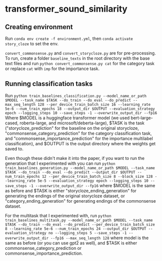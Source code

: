 # transformer_sound_similarity

## Creating environment
Run `conda env create -f environment.yml`, then `conda activate story_cloze` to set the env.

`convert_commonsense.py` and `convert_storycloze.py` are for pre-processing. To run, create a folder `baseline_texts` in the root directory with the base text files and run `python convert_commonsense.py cat` for the category task or replace `cat` with `imp` for the importance task.

## Running classification tasks
Run `python train_baselines_classification.py --model_name_or_path $MODEL --task_name $TASK --do_train --do_eval --do_predict --max_seq_length 128 --per_device_train_batch_size 16 --learning_rate 5e-6 --num_train_epochs 18 --output_dir $OUTPUT --evaluation_strategy epoch --logging_steps 10 --save_steps -1 --overwrite_output_dir --fp16`
Where $MODEL is a huggingface transformer model (we used bert-large-cased, roberta-large, and microsoft/deberta-large), $TASK is the task ("storycloze_prediction" for the baseline on the original storycloze, "commonsense_category_prediction" for the category classification task, and "commonsense_importance_prediction" for the importance multilabel classification), and $OUTPUT is the output directory where the weights get saved to.

Even though these didn't make it into the paper, if you want to run the generation that I experimented with you can run
`python train_baselines_generation.py --model_name_or_path $MODEL --task_name $TASK --do_train --do_eval --do_predict --output_dir $OUTPUT --num_train_epochs 12 --per_device_train_batch_size 8 --block_size 128 --learning_rate 5e-5 --evaluation_strategy epoch --logging_steps 10 --save_steps -1 --overwrite_output_dir --fp16` where $MODEL is the same as before and $TASK is either "storycloze_ending_generation" for generating the endings of the original storycloze dataset, or "category_ending_generation" for generating endings of the commonsense dataset.

For the multitask that I experimented with, run
`python train_baselines_multitask.py --model_name_or_path $MODEL --task_name $TASK --do_train --do_eval --do_predict --per_device_train_batch_size 8 --learning_rate 5e-6 --num_train_epochs 24 --output_dir $OUTPUT --evaluation_strategy no --logging_steps 5 --save_steps -1 --overwrite_output_dir --fp16 --max_seq_length 128` where model is the same as before (or you can use gpt2 as well), and $TASK is either commonsense_category_prediction or commonsense_importance_prediction.
